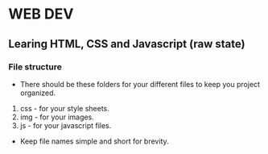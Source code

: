 # WEB DEV

## Learing HTML, CSS and Javascript (raw state)

### File structure

- There should be these folders for your different files to keep you project organized.

1. css - for your style sheets.
2. img - for your images.
3. js - for your javascript files.

- Keep file names simple and short for brevity.
